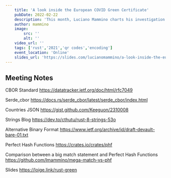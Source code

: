 ```yaml
---
    title: 'A look inside the European COVID Green Certificate'
    pubDate: 2022-02-22
    description: 'This month, Luciano Mammino charts his investigation into how the European COVID Green Certificate works and codes a Rust decoder.'
    author: mammino
    image:
        src: ''
        alt: ''
    video_url: ''
    tags: ['rust','2021','qr codes','encoding']
    event_location: 'Online'
    slides_url: 'https://slides.com/lucianomammino/a-look-inside-the-european-covid-green-certificate-rust-dublin'
---
```


## Meeting Notes
CBOR Standard
https://datatracker.ietf.org/doc/html/rfc7049 

Serde_cbor
https://docs.rs/serde_cbor/latest/serde_cbor/index.html

Countries JSON
https://gist.github.com/Keeguon/2310008

Strings Blog
https://dev.to/cthutu/rust-8-strings-53o

Alternative Binary Format 
https://www.ietf.org/archive/id/draft-devault-bare-01.txt 

Perfect Hash Functions
https://crates.io/crates/phf

Comparison between a big match statement and Perfect Hash Functions
https://github.com/lmammino/mega-match-vs-phf

Slides 
https://loige.link/rust-green